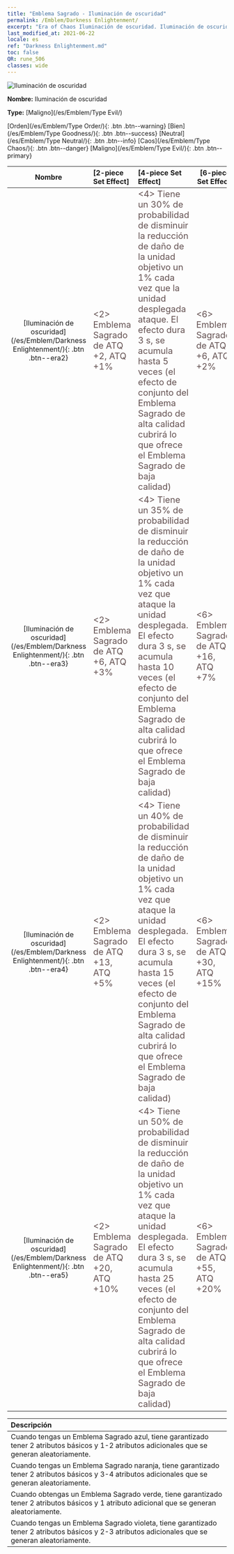 ```yaml
---
title: "Emblema Sagrado - Iluminación de oscuridad"
permalink: /Emblem/Darkness Enlightenment/
excerpt: "Era of Chaos Iluminación de oscuridad. Iluminación de oscuridad. Era of Chaos Emblema Sagrado Iluminación de oscuridad. Era of Chaos Maligno Iluminación de oscuridad"
last_modified_at: 2021-06-22
locale: es
ref: "Darkness Enlightenment.md"
toc: false
QR: rune_506
classes: wide
---
```


  ![Iluminación de oscuridad](/images/r/rune_icon_506.png)

 **Nombre:** Iluminación de oscuridad

 **Type:** [Maligno](/es/Emblem/Type Evil/)

  [Orden](/es/Emblem/Type Order/){: .btn .btn--warning}   [Bien](/es/Emblem/Type Goodness/){: .btn .btn--success}   [Neutral](/es/Emblem/Type Neutral/){: .btn .btn--info}   [Caos](/es/Emblem/Type Chaos/){: .btn .btn--danger}   [Maligno](/es/Emblem/Type Evil/){: .btn .btn--primary} 

  |  Nombre    | [2-piece Set Effect] | [4-piece Set Effect] | [6-piece Set Effect]  | 
  |:-----------------------:|:-------------------|:-----------------|----------------| 
  | [Iluminación de oscuridad](/es/Emblem/Darkness Enlightenment/){: .btn .btn--era2} | <span style="color: #645252;font-size:20px">&lt;2&gt; Emblema Sagrado de ATQ +2, ATQ +1%</span> | <span style="color: #645252;font-size:20px">&lt;4&gt; Tiene un 30% de probabilidad de disminuir la reducción de daño de la unidad objetivo un 1% cada vez que la unidad desplegada ataque. El efecto dura 3 s, se acumula hasta 5 veces (el efecto de conjunto del Emblema Sagrado de alta calidad cubrirá lo que ofrece el Emblema Sagrado de baja calidad)</span> | <span style="color: #645252;font-size:20px">&lt;6&gt; Emblema Sagrado de ATQ +6, ATQ +2%</span> | 
  | [Iluminación de oscuridad](/es/Emblem/Darkness Enlightenment/){: .btn .btn--era3} | <span style="color: #645252;font-size:20px">&lt;2&gt; Emblema Sagrado de ATQ +6, ATQ +3%</span> | <span style="color: #645252;font-size:20px">&lt;4&gt; Tiene un 35% de probabilidad de disminuir la reducción de daño de la unidad objetivo un 1% cada vez que ataque la unidad desplegada. El efecto dura 3 s, se acumula hasta 10 veces (el efecto de conjunto del Emblema Sagrado de alta calidad cubrirá lo que ofrece el Emblema Sagrado de baja calidad)</span> | <span style="color: #645252;font-size:20px">&lt;6&gt; Emblema Sagrado de ATQ +16, ATQ +7%</span> | 
  | [Iluminación de oscuridad](/es/Emblem/Darkness Enlightenment/){: .btn .btn--era4} | <span style="color: #645252;font-size:20px">&lt;2&gt; Emblema Sagrado de ATQ +13, ATQ +5%</span> | <span style="color: #645252;font-size:20px">&lt;4&gt; Tiene un 40% de probabilidad de disminuir la reducción de daño de la unidad objetivo un 1% cada vez que ataque la unidad desplegada. El efecto dura 3 s, se acumula hasta 15 veces (el efecto de conjunto del Emblema Sagrado de alta calidad cubrirá lo que ofrece el Emblema Sagrado de baja calidad)</span> | <span style="color: #645252;font-size:20px">&lt;6&gt; Emblema Sagrado de ATQ +30, ATQ +15%</span> | 
  | [Iluminación de oscuridad](/es/Emblem/Darkness Enlightenment/){: .btn .btn--era5} | <span style="color: #645252;font-size:20px">&lt;2&gt; Emblema Sagrado de ATQ +20, ATQ +10%</span> | <span style="color: #645252;font-size:20px">&lt;4&gt; Tiene un 50% de probabilidad de disminuir la reducción de daño de la unidad objetivo un 1% cada vez que ataque la unidad desplegada. El efecto dura 3 s, se acumula hasta 25 veces (el efecto de conjunto del Emblema Sagrado de alta calidad cubrirá lo que ofrece el Emblema Sagrado de baja calidad)</span> | <span style="color: #645252;font-size:20px">&lt;6&gt; Emblema Sagrado de ATQ +55, ATQ +20%</span> | 

  |         Descripción            | 
  |:-------------------------------|
  | Cuando tengas un Emblema Sagrado azul, tiene garantizado tener 2 atributos básicos y 1-2 atributos adicionales que se generan aleatoriamente. |
  | Cuando tengas un Emblema Sagrado naranja, tiene garantizado tener 2 atributos básicos y 3-4 atributos adicionales que se generan aleatoriamente. |
  | Cuando obtengas un Emblema Sagrado verde, tiene garantizado tener 2 atributos básicos y 1 atributo adicional que se generan aleatoriamente. |
  | Cuando tengas un Emblema Sagrado violeta, tiene garantizado tener 2 atributos básicos y 2-3 atributos adicionales que se generan aleatoriamente. |
